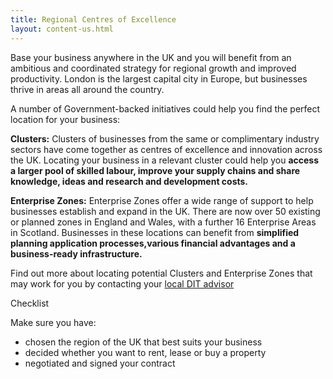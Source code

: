 ```yaml
---
title: Regional Centres of Excellence
layout: content-us.html
---
```


Base your business anywhere in the UK and you will benefit from an ambitious and coordinated strategy for regional growth and improved productivity. London is the largest capital city in Europe, but businesses thrive in areas all around the country. 

A number of Government-backed initiatives could help you find the perfect location for your business: 

**Clusters:** Clusters of businesses from the same or complimentary industry sectors have come together as centres of excellence and innovation across the UK. Locating your business in a relevant cluster could help you **access a larger pool of skilled labour, improve your supply chains and share knowledge, ideas and research and development costs.** 

**Enterprise Zones:** Enterprise Zones offer a wide range of support to help businesses establish and expand in the UK. There are now over 50 existing or planned zones in England and Wales, with a further 16 Enterprise Areas in Scotland. Businesses in these locations can benefit from **simplified planning application processes,various financial advantages and a business-ready infrastructure.** 

Find out more about locating potential Clusters and Enterprise Zones that may work for you by contacting your [local DIT advisor](https://www.contactus.ukti.gov.uk/enquiry/topic)

Checklist

Make sure you have:

-	chosen the region of the UK that best suits your business
-	decided whether you want to rent, lease or buy a property
-	negotiated and signed your contract
